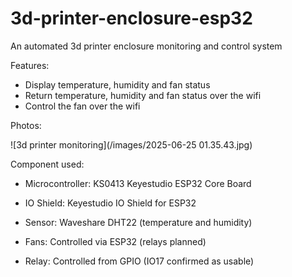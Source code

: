 # 3d-printer-enclosure-esp32
An automated 3d printer enclosure monitoring and control system

Features:
- Display temperature, humidity and fan status
- Return temperature, humidity and fan status over the wifi
- Control the fan over the wifi

Photos:

![3d printer monitoring](/images/2025-06-25 01.35.43.jpg)

Component used:
- Microcontroller: KS0413 Keyestudio ESP32 Core Board

- IO Shield: Keyestudio IO Shield for ESP32

- Sensor: Waveshare DHT22 (temperature and humidity)

- Fans: Controlled via ESP32 (relays planned)

- Relay: Controlled from GPIO (IO17 confirmed as usable)